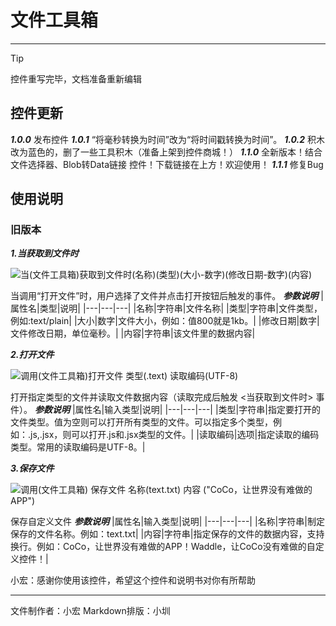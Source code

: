 # 文件工具箱
---
> [!TIP]
>
> 控件重写完毕，文档准备重新编辑

## 控件更新

***1.0.0***
发布控件
***1.0.1***
“将毫秒转换为时间”改为“将时间戳转换为时间”。
***1.0.2***
积木改为蓝色的，删了一些工具积木（准备上架到控件商城！）
***1.1.0***
全新版本！结合 文件选择器、Blob转Data链接 控件！下载链接在上方！欢迎使用！
***1.1.1***
修复Bug

## 使用说明
### 旧版本
***1.当获取到文件时***

![当(文件工具箱)获取到文件时(名称)(类型)(大小-数字)(修改日期-数字)(内容)](https://cc.zitzhen.cn/control/%E6%96%87%E4%BB%B6%E5%B7%A5%E5%85%B7%E7%AE%B1/images/1.png)

当调用“打开文件”时，用户选择了文件并点击打开按钮后触发的事件。
***参数说明***
|属性名|类型|说明|
|---|---|---|
|名称|字符串|文件名称|
|类型|字符串|文件类型，例如:text/plain|
|大小|数字|文件大小，例如：值800就是1kb。|
|修改日期|数字|文件修改日期，单位毫秒。|
|内容|字符串|该文件里的数据内容|

***2.打开文件***

![调用(文件工具箱)打开文件 类型(.text) 读取编码(UTF-8)](https://cc.zitzhen.cn/control/%E6%96%87%E4%BB%B6%E5%B7%A5%E5%85%B7%E7%AE%B1/images/2.png)

打开指定类型的文件并读取文件数据内容（读取完成后触发 <当获取到文件时> 事件）。
***参数说明***
|属性名|输入类型|说明|
|---|---|---|
|类型|字符串|指定要打开的文件类型。值为空则可以打开所有类型的文件。可以指定多个类型，例如：.js,.jsx，则可以打开.js和.jsx类型的文件。|
|读取编码|选项|指定读取的编码类型。常用的读取编码是UTF-8。|

***3.保存文件***

![调用(文件工具箱) 保存文件 名称(text.txt) 内容 ("CoCo，让世界没有难做的APP")](https://cc.zitzhen.cn/control/%E6%96%87%E4%BB%B6%E5%B7%A5%E5%85%B7%E7%AE%B1/images/3.png)

保存自定义文件
***参数说明***
|属性名|输入类型|说明|
|---|---|---|
|名称|字符串|制定保存的文件名称。例如：text.txt|
|内容|字符串|指定保存的文件的数据内容，支持换行。例如：CoCo，让世界没有难做的APP！Waddle，让CoCo没有难做的自定义控件！|

小宏：感谢你使用该控件，希望这个控件和说明书对你有所帮助

---

文件制作者：小宏
Markdown排版：小圳
